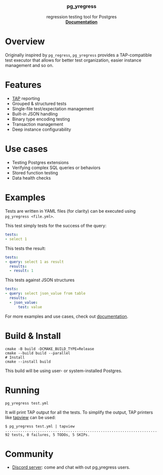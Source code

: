 <h3 align="center">pg_yregress</h3>

<p align="center">
  regression testing tool for Postgres
  <br />
  <a href="https://docs.omnigres.org/pg_yregress/usage"><strong>Documentation</strong></a>
</p>

# Overview

Originally inspired by `pg_regress`, `pg_yregress` provides a TAP-compatible
test executor that allows for better test organization, easier instance
management and so on.

# Features

* [TAP](http://testanything.org/) reporting
* Grouped & structured tests
* Single-file test/expectation management
* Built-in JSON handling
* Binary type encoding testing
* Transaction management
* Deep instance configurability

# Use cases

* Testing Postgres extensions
* Verifying complex SQL queries or behaviors
* Stored function testing
* Data health checks

# Examples

Tests are written in YAML files (for clarity) can be executed using
`pg_yregress <file.yml>`.

This test simply tests for the success of the query:

```yaml
tests:
- select 1
```

This tests the result:

```yaml
tests:
- query: select 1 as result
  results:
  - result: 1
```

This tests against JSON structures

```yaml
tests:
- query: select json_value from table
  results:
  - json_value:
      test: value
```

For more examples and use cases, check
out [documentation](https://docs.omnigres.org/pg_yregress/usage).

# Build & Install

```shell
cmake -B build -DCMAKE_BUILD_TYPE=Release
cmake --build build --parallel
# Install
cmake --install build
```

This build will be using user- or system-installed Postgres.

# Running

```shell
pg_yregress test.yml
```

It will print TAP output for all the tests. To simplify the output, TAP printers
like [tapview](https://gitlab.com/esr/tapview/-/blob/master/tapview) can be
used:

```shell
$ pg_yregress test.yml | tapview
...........................................................................ss.sss..xx.uuu...
92 tests, 0 failures, 5 TODOs, 5 SKIPs.
```

# Community

* [Discord server](https://discord.gg/A2KxpjfQus): come and chat with out
  pg_yregress users.